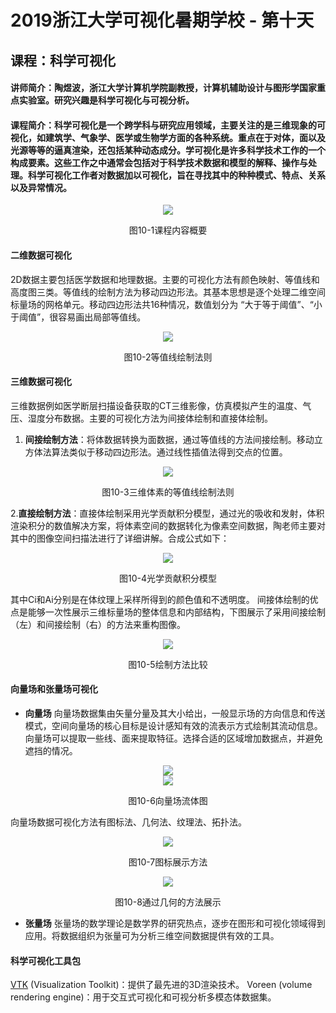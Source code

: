 # 2019浙江大学可视化暑期学校 - 第十天
## 课程：科学可视化
#### 讲师简介：陶煜波，浙江大学计算机学院副教授，计算机辅助设计与图形学国家重点实验室。研究兴趣是科学可视化与可视分析。
#### 课程简介：科学可视化是一个跨学科与研究应用领域，主要关注的是三维现象的可视化，如建筑学、气象学、医学或生物学方面的各种系统。重点在于对体，面以及光源等等的逼真渲染，还包括某种动态成分。学可视化是许多科学技术工作的一个构成要素。这些工作之中通常会包括对于科学技术数据和模型的解释、操作与处理。科学可视化工作者对数据加以可视化，旨在寻找其中的种种模式、特点、关系以及异常情况。

 <center>
    <img src="https://github.com/caiyiqing/Summer-school-notes/blob/master/tenth_day_files/tenth_day_notes/10-1.jpg">
</center>
<p align=center size="16">图10-1课程内容概要<p>
  
 #### 二维数据可视化
2D数据主要包括医学数据和地理数据。主要的可视化方法有颜色映射、等值线和高度图三类。等值线的绘制方法为移动四边形法。其基本思想是逐个处理二维空间标量场的网格单元。移动四边形法共16种情况，数值划分为 “大于等于阈值”、“小于阈值”，很容易画出局部等值线。
 <center>
    <img src="https://github.com/caiyiqing/Summer-school-notes/blob/master/tenth_day_files/tenth_day_notes/10-2.jpg">
</center>
<p align=center size="16">图10-2等值线绘制法则<p>
  
 #### 三维数据可视化
三维数据例如医学断层扫描设备获取的CT三维影像，仿真模拟产生的温度、气压、湿度分布数据。主要的可视化方法为间接体绘制和直接体绘制。
1. **间接绘制方法**：将体数据转换为面数据，通过等值线的方法间接绘制。移动立方体法算法类似于移动四边形法。通过线性插值法得到交点的位置。
 <center>
    <img src="https://github.com/caiyiqing/Summer-school-notes/blob/master/tenth_day_files/tenth_day_notes/10-3.jpg">
</center>
<p align=center size="16">图10-3三维体素的等值线绘制法则<p>
 
 2.**直接绘制方法**：直接体绘制采用光学贡献积分模型，通过光的吸收和发射，体积渲染积分的数值解决方案，将体素空间的数据转化为像素空间数据，陶老师主要对其中的图像空间扫描法进行了详细讲解。合成公式如下：
<center>
    <img src="https://github.com/caiyiqing/Summer-school-notes/blob/master/tenth_day_files/tenth_day_notes/10-4.jpg">
</center>
<p align=center size="16">图10-4光学贡献积分模型<p>
其中Ci和Ai分别是在体纹理上采样所得到的颜色值和不透明度。
间接体绘制的优点是能够一次性展示三维标量场的整体信息和内部结构，下图展示了采用间接绘制（左）和间接绘制（右）的方法来重构图像。
<center>
    <img src="https://github.com/caiyiqing/Summer-school-notes/blob/master/tenth_day_files/tenth_day_notes/10-5.jpg">
</center>
<p align=center size="16">图10-5绘制方法比较<p>
  
#### 向量场和张量场可视化
* **向量场**
向量场数据集由矢量分量及其大小给出，一般显示场的方向信息和传送模式，空间向量场的核心目标是设计感知有效的流表示方式绘制其流动信息。向量场可以提取一些线、面来提取特征。选择合适的区域增加数据点，并避免遮挡的情况。
<center>
    <img src="https://github.com/caiyiqing/Summer-school-notes/blob/master/tenth_day_files/tenth_day_notes/10-9.jpg">
</center>
<center>
    <img src="https://github.com/caiyiqing/Summer-school-notes/blob/master/tenth_day_files/tenth_day_notes/10-6.jpg">
</center>
<p align=center size="16">图10-6向量场流体图<p>
向量场数据可视化方法有图标法、几何法、纹理法、拓扑法。
  <center>
    <img src="https://github.com/caiyiqing/Summer-school-notes/blob/master/tenth_day_files/tenth_day_notes/10-7.jpg">
</center>
<p align=center size="16">图10-7图标展示方法<p>
 <center>
    <img src="https://github.com/caiyiqing/Summer-school-notes/blob/master/tenth_day_files/tenth_day_notes/10-8.jpg">
</center>
<p align=center size="16">图10-8通过几何的方法展示<p>
                                           
* **张量场**
张量场的数学理论是数学界的研究热点，逐步在图形和可视化领域得到应用。将数据组织为张量可为分析三维空间数据提供有效的工具。

#### 科学可视化工具包
[VTK](http://www.vtk.org/) (Visualization Toolkit)：提供了最先进的3D渲染技术。
Voreen (volume rendering engine)：用于交互式可视化和可视分析多模态体数据集。
